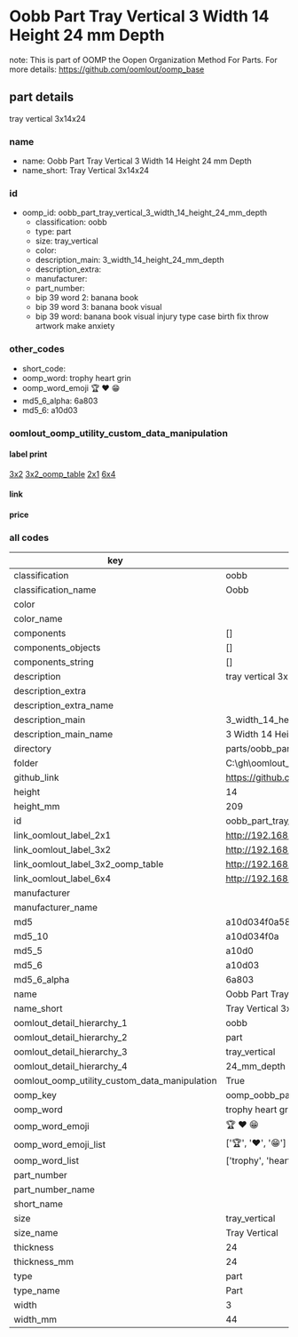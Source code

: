 # Oobb Part Tray Vertical 3 Width 14 Height 24 mm Depth  

note: This is part of OOMP the Oopen Organization Method For Parts. For more details: https://github.com/oomlout/oomp_base

##  part details
  



tray vertical 3x14x24



### name
* name: Oobb Part Tray Vertical 3 Width 14 Height 24 mm Depth
* name_short: Tray Vertical 3x14x24 
### id
* oomp_id: oobb_part_tray_vertical_3_width_14_height_24_mm_depth
  * classification: oobb
  * type: part
  * size: tray_vertical
  * color: 
  * description_main: 3_width_14_height_24_mm_depth
  * description_extra: 
  * manufacturer: 
  * part_number: 
  * bip 39 word 2: banana book
  * bip 39 word 3: banana book visual
  * bip 39 word: banana book visual injury type case birth fix throw artwork make anxiety

### other_codes
* short_code: 
* oomp_word: trophy heart grin
* oomp_word_emoji :trophy: :heart: :grin:
* md5_6_alpha: 6a803
* md5_6: a10d03






### oomlout_oomp_utility_custom_data_manipulation
#### label print
[3x2](http://192.168.1.245:1112/?label=oomp%206a803)
[3x2_oomp_table](http://192.168.1.108:1112/?label=oomp%206a803)
[2x1](http://192.168.1.242:1112/?label=oomp%206a803)
[6x4](http://192.168.1.55:1112/?label=oomp%206a803)    

#### link

                              

#### price







### all codes 
| key | value |  
| --- | --- |  
| classification | oobb |  
| classification_name | Oobb |  
| color |  |  
| color_name |  |  
| components | [] |  
| components_objects | [] |  
| components_string | [] |  
| description | tray vertical 3x14x24 |  
| description_extra |  |  
| description_extra_name |  |  
| description_main | 3_width_14_height_24_mm_depth |  
| description_main_name | 3 Width 14 Height 24 mm Depth |  
| directory | parts/oobb_part_tray_vertical_3_width_14_height_24_mm_depth |  
| folder | C:\gh\oomlout_oobb_version_4_generated_parts\parts\oobb_part_tray_vertical_3_width_14_height_24_mm_depth |  
| github_link | https://github.com/oomlout/oomlout_oomp_part_src/tree/main/parts/oobb_part_tray_vertical_3_width_14_height_24_mm_depth |  
| height | 14 |  
| height_mm | 209 |  
| id | oobb_part_tray_vertical_3_width_14_height_24_mm_depth |  
| link_oomlout_label_2x1 | http://192.168.1.242:1112/?label=oomp%206a803 |  
| link_oomlout_label_3x2 | http://192.168.1.245:1112/?label=oomp%206a803 |  
| link_oomlout_label_3x2_oomp_table | http://192.168.1.108:1112/?label=oomp%206a803 |  
| link_oomlout_label_6x4 | http://192.168.1.55:1112/?label=oomp%206a803 |  
| manufacturer |  |  
| manufacturer_name |  |  
| md5 | a10d034f0a5802d48cf5e743e9c66091 |  
| md5_10 | a10d034f0a |  
| md5_5 | a10d0 |  
| md5_6 | a10d03 |  
| md5_6_alpha | 6a803 |  
| name | Oobb Part Tray Vertical 3 Width 14 Height 24 mm Depth |  
| name_short | Tray Vertical 3x14x24  |  
| oomlout_detail_hierarchy_1 | oobb |  
| oomlout_detail_hierarchy_2 | part |  
| oomlout_detail_hierarchy_3 | tray_vertical |  
| oomlout_detail_hierarchy_4 | 24_mm_depth |  
| oomlout_oomp_utility_custom_data_manipulation | True |  
| oomp_key | oomp_oobb_part_tray_vertical_3_width_14_height_24_mm_depth |  
| oomp_word | trophy heart grin |  
| oomp_word_emoji | :trophy: :heart: :grin: |  
| oomp_word_emoji_list | [':trophy:', ':heart:', ':grin:'] |  
| oomp_word_list | ['trophy', 'heart', 'grin'] |  
| part_number |  |  
| part_number_name |  |  
| short_name |  |  
| size | tray_vertical |  
| size_name | Tray Vertical |  
| thickness | 24 |  
| thickness_mm | 24 |  
| type | part |  
| type_name | Part |  
| width | 3 |  
| width_mm | 44 |  
